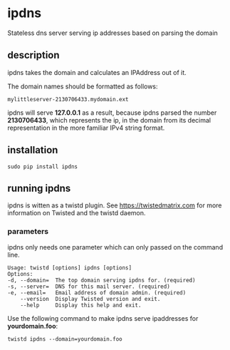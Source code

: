 # ipdns
Stateless dns server serving ip addresses based on parsing the domain

## description
ipdns takes the domain and calculates an IPAddress out of it.

The domain names should be formatted as follows:
```
mylittleserver-2130706433.mydomain.ext
```
ipdns will serve **127.0.0.1** as a result, because ipdns parsed the number **2130706433**, which represents the ip, in the domain from its decimal representation in the more familiar IPv4 string format.

## installation

```
sudo pip install ipdns
```

## running ipdns

ipdns is witten as a twistd plugin. See https://twistedmatrix.com for more information on Twisted and the twistd daemon.

### parameters

ipdns only needs one parameter which can only passed on the command line.
```
Usage: twistd [options] ipdns [options]
Options:
-d, --domain=  The top domain serving ipdns for. (required)
-s, --server=  DNS for this mail server. (required)
-e, --email=   Email address of domain admin. (required)
    --version  Display Twisted version and exit.
    --help     Display this help and exit.
```

Use the following command to make ipdns serve ipaddresses for **yourdomain.foo**:
```
twistd ipdns --domain=yourdomain.foo
```
